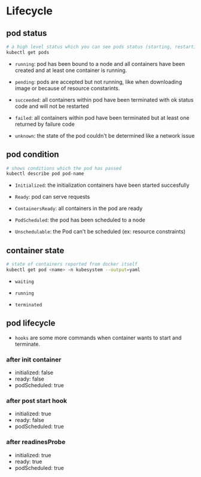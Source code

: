# Lifecycle

## pod status

``` bash
# a high level status which you can see pods status (starting, restarting, ...)
kubectl get pods
```

- `running`: pod has been bound to a node and all containers have been created and at least one container is running.

- `pending`: pods are accepted but not running, like when downloading image or because of resource constarints.

- `succeeded`: all containers within pod have been terminated with ok status code and will not be restarted

- `failed`: all containers within pod have been terminated but at least one returned by failure code

- `unknown`: the state of the pod couldn't be determined like a network issue

## pod condition

``` bash
# shows conditions which the pod has passed
kubectl describe pod pod-name
```

- `Initialized`: the initialization containers have been started succesfully

- `Ready`: pod can serve requests

- `ContainersReady`: all containers in the pod are ready

- `PodScheduled`: the pod has been scheduled to a node

- `Unschedulable`: the Pod can't be scheduled (ex: resource constraints)

## container state

``` bash
# state of containers reported from docker itself
kubectl get pod <name> -n kubesystem --output=yaml
```

- `waiting`

- `running`

- `terminated`

## pod lifecycle

- `hooks` are some more commands when container wants to start and terminate.

### after init container

- initialized: false
- ready: false
- podScheduled: true

### after post start hook

- initialized: true
- ready: false
- podScheduled: true

### after readinesProbe

- initialized: true
- ready: true
- podScheduled: true
